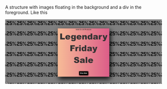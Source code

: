 A structure with images floating in the background and a div in the foreground. Like this

![Screen Shoot](https://raw.githubusercontent.com/muhammedalibilgin/useful-code-snippets/main/Html-CSS/Legendary-Friday-Sale/assets/legendary-friday-sale.PNG)

